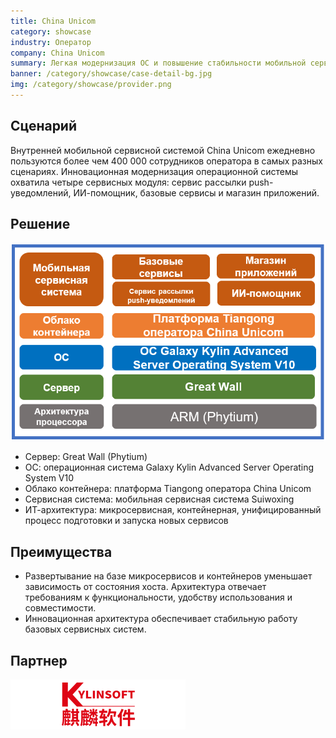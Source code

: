 ```yaml
---
title: China Unicom
category: showcase
industry: Оператор
company: China Unicom
summary: Легкая модернизация ОС и повышение стабильности мобильной сервисной системы
banner: /category/showcase/case-detail-bg.jpg
img: /category/showcase/provider.png
---
```


## **Сценарий**

Внутренней мобильной сервисной системой China Unicom ежедневно пользуются более чем 400 000 сотрудников оператора в самых разных сценариях. Инновационная модернизация операционной системы охватила четыре сервисных модуля: сервис рассылки push-уведомлений, ИИ-помощник, базовые сервисы и магазин приложений.

## **Решение**

<div class="case-img"><img src="./p2.png"/></div>

- Сервер: Great Wall (Phytium)
- ОС: операционная система Galaxy Kylin Advanced Server Operating System V10
- Облако контейнера: платформа Tiangong оператора China Unicom
- Сервисная система: мобильная сервисная система Suiwoxing
- ИТ-архитектура: микросервисная, контейнерная, унифицированный процесс подготовки и запуска новых сервисов

## **Преимущества**

- Развертывание на базе микросервисов и контейнеров уменьшает зависимость от состояния хоста. Архитектура отвечает требованиям к функциональности, удобству использования и совместимости.
- Инновационная архитектура обеспечивает стабильную работу базовых сервисных систем.

## **Партнер**

<img src="./qiling.png"/>
